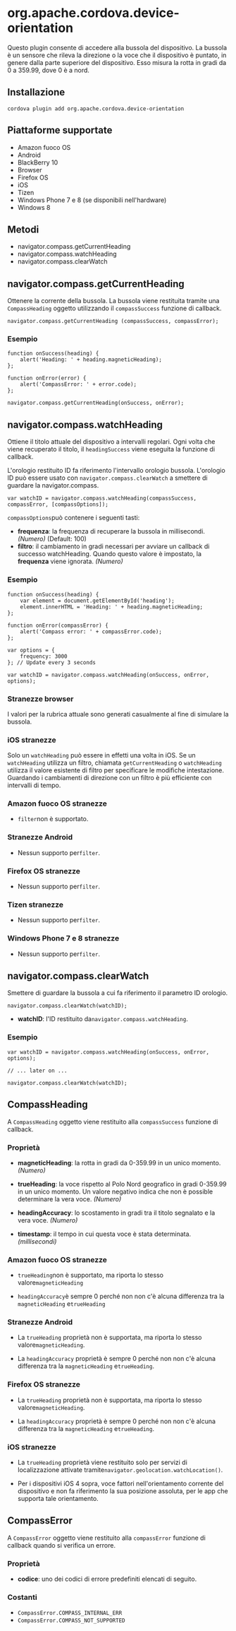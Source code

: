 <!---
    Licensed to the Apache Software Foundation (ASF) under one
    or more contributor license agreements.  See the NOTICE file
    distributed with this work for additional information
    regarding copyright ownership.  The ASF licenses this file
    to you under the Apache License, Version 2.0 (the
    "License"); you may not use this file except in compliance
    with the License.  You may obtain a copy of the License at

      http://www.apache.org/licenses/LICENSE-2.0

    Unless required by applicable law or agreed to in writing,
    software distributed under the License is distributed on an
    "AS IS" BASIS, WITHOUT WARRANTIES OR CONDITIONS OF ANY
    KIND, either express or implied.  See the License for the
    specific language governing permissions and limitations
    under the License.
-->

# org.apache.cordova.device-orientation

Questo plugin consente di accedere alla bussola del dispositivo. La bussola è un sensore che rileva la direzione o la voce che il dispositivo è puntato, in genere dalla parte superiore del dispositivo. Esso misura la rotta in gradi da 0 a 359.99, dove 0 è a nord.

## Installazione

    cordova plugin add org.apache.cordova.device-orientation
    

## Piattaforme supportate

*   Amazon fuoco OS
*   Android
*   BlackBerry 10
*   Browser
*   Firefox OS
*   iOS
*   Tizen
*   Windows Phone 7 e 8 (se disponibili nell'hardware)
*   Windows 8

## Metodi

*   navigator.compass.getCurrentHeading
*   navigator.compass.watchHeading
*   navigator.compass.clearWatch

## navigator.compass.getCurrentHeading

Ottenere la corrente della bussola. La bussola viene restituita tramite una `CompassHeading` oggetto utilizzando il `compassSuccess` funzione di callback.

    navigator.compass.getCurrentHeading (compassSuccess, compassError);
    

### Esempio

    function onSuccess(heading) {
        alert('Heading: ' + heading.magneticHeading);
    };
    
    function onError(error) {
        alert('CompassError: ' + error.code);
    };
    
    navigator.compass.getCurrentHeading(onSuccess, onError);
    

## navigator.compass.watchHeading

Ottiene il titolo attuale del dispositivo a intervalli regolari. Ogni volta che viene recuperato il titolo, il `headingSuccess` viene eseguita la funzione di callback.

L'orologio restituito ID fa riferimento l'intervallo orologio bussola. L'orologio ID può essere usato con `navigator.compass.clearWatch` a smettere di guardare la navigator.compass.

    var watchID = navigator.compass.watchHeading(compassSuccess, compassError, [compassOptions]);
    

`compassOptions`può contenere i seguenti tasti:

*   **frequenza**: la frequenza di recuperare la bussola in millisecondi. *(Numero)* (Default: 100)
*   **filtro**: il cambiamento in gradi necessari per avviare un callback di successo watchHeading. Quando questo valore è impostato, la **frequenza** viene ignorata. *(Numero)*

### Esempio

    function onSuccess(heading) {
        var element = document.getElementById('heading');
        element.innerHTML = 'Heading: ' + heading.magneticHeading;
    };
    
    function onError(compassError) {
        alert('Compass error: ' + compassError.code);
    };
    
    var options = {
        frequency: 3000
    }; // Update every 3 seconds
    
    var watchID = navigator.compass.watchHeading(onSuccess, onError, options);
    

### Stranezze browser

I valori per la rubrica attuale sono generati casualmente al fine di simulare la bussola.

### iOS stranezze

Solo un `watchHeading` può essere in effetti una volta in iOS. Se un `watchHeading` utilizza un filtro, chiamata `getCurrentHeading` o `watchHeading` utilizza il valore esistente di filtro per specificare le modifiche intestazione. Guardando i cambiamenti di direzione con un filtro è più efficiente con intervalli di tempo.

### Amazon fuoco OS stranezze

*   `filter`non è supportato.

### Stranezze Android

*   Nessun supporto per`filter`.

### Firefox OS stranezze

*   Nessun supporto per`filter`.

### Tizen stranezze

*   Nessun supporto per`filter`.

### Windows Phone 7 e 8 stranezze

*   Nessun supporto per`filter`.

## navigator.compass.clearWatch

Smettere di guardare la bussola a cui fa riferimento il parametro ID orologio.

    navigator.compass.clearWatch(watchID);
    

*   **watchID**: l'ID restituito da`navigator.compass.watchHeading`.

### Esempio

    var watchID = navigator.compass.watchHeading(onSuccess, onError, options);
    
    // ... later on ...
    
    navigator.compass.clearWatch(watchID);
    

## CompassHeading

A `CompassHeading` oggetto viene restituito alla `compassSuccess` funzione di callback.

### Proprietà

*   **magneticHeading**: la rotta in gradi da 0-359.99 in un unico momento. *(Numero)*

*   **trueHeading**: la voce rispetto al Polo Nord geografico in gradi 0-359.99 in un unico momento. Un valore negativo indica che non è possible determinare la vera voce. *(Numero)*

*   **headingAccuracy**: lo scostamento in gradi tra il titolo segnalato e la vera voce. *(Numero)*

*   **timestamp**: il tempo in cui questa voce è stata determinata. *(millisecondi)*

### Amazon fuoco OS stranezze

*   `trueHeading`non è supportato, ma riporta lo stesso valore`magneticHeading`

*   `headingAccuracy`è sempre 0 perché non non c'è alcuna differenza tra la `magneticHeading` e`trueHeading`

### Stranezze Android

*   La `trueHeading` proprietà non è supportata, ma riporta lo stesso valore`magneticHeading`.

*   La `headingAccuracy` proprietà è sempre 0 perché non non c'è alcuna differenza tra la `magneticHeading` e`trueHeading`.

### Firefox OS stranezze

*   La `trueHeading` proprietà non è supportata, ma riporta lo stesso valore`magneticHeading`.

*   La `headingAccuracy` proprietà è sempre 0 perché non non c'è alcuna differenza tra la `magneticHeading` e`trueHeading`.

### iOS stranezze

*   La `trueHeading` proprietà viene restituito solo per servizi di localizzazione attivate tramite`navigator.geolocation.watchLocation()`.

*   Per i dispositivi iOS 4 sopra, voce fattori nell'orientamento corrente del dispositivo e non fa riferimento la sua posizione assoluta, per le app che supporta tale orientamento.

## CompassError

A `CompassError` oggetto viene restituito alla `compassError` funzione di callback quando si verifica un errore.

### Proprietà

*   **codice**: uno dei codici di errore predefiniti elencati di seguito.

### Costanti

*   `CompassError.COMPASS_INTERNAL_ERR`
*   `CompassError.COMPASS_NOT_SUPPORTED`